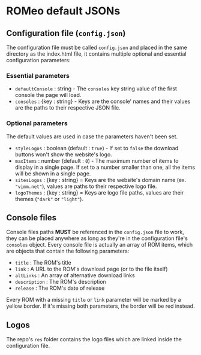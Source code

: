 # ROMeo default JSONs

## Configuration file (`config.json`)
The configuration file must be called `config.json` and placed in the same directory as the index.html file, it contains multiple optional and essential configuration parameters:

### Essential parameters
- `defaultConsole` : string - The `consoles` key string value of the first console the page will load.
- `consoles` : {key : string} - Keys are the console' names and their values are the paths to their respective JSON file.

### Optional parameters
The default values are used in case the parameters haven't been set.

- `styleLogos` : boolean (default : `true`) - If set to `false` the download buttons won't show the website's logo.
- `maxItems` : number (default : `0`) - The maximum number of items to display in a single page. If set to a number smaller than one, all the items will be shown in a single page.
- `sitesLogos` : {key : string} = Keys are the website's domain name (ex. `"vimm.net"`), values are paths to their respective logo file.
- `logoThemes` : {key : string} = Keys are logo file paths, values are their themes (`"dark"` or `"light"`).

## Console files
Console files paths **MUST** be referenced in the `config.json` file to work, they can be placed anywhere as long as they're in the configuration file's `consoles` object.
Every console file is actually an array of ROM items, which are objects that contain the following parameters:
- `title` : The ROM's title
- `link` : A URL to the ROM's download page (or to the file itself)
- `altLinks` : An array of alternative download links
- `description` : The ROM's description
- `release` : The ROM's date of release

Every ROM with a missing `title` or `link` parameter will be marked by a yellow border.
If it's missing both parameters, the border will be red instead.

## Logos
The repo's `res` folder contains the logo files which are linked inside the configuration file.
